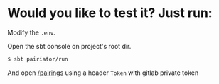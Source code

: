 # Would you like to test it? Just run:

Modify the `.env`.

Open the sbt console on project's root dir.
```bash
$ sbt pairiator/run
```

And open [/pairings](http://localhost:8888/pairings) using a header `Token` with
gitlab private token
